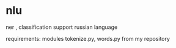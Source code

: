 # nlu

ner , classification support russian language

requirements: modules tokenize.py, words.py from my repository
